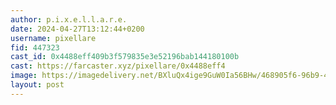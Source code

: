 ```yaml
---
author: p.i.x.e.l.l.a.r.e.
date: 2024-04-27T13:12:44+0200
username: pixellare
fid: 447323
cast_id: 0x4488eff409b3f579835e3e52196bab144180100b
cast: https://farcaster.xyz/pixellare/0x4488eff4
image: https://imagedelivery.net/BXluQx4ige9GuW0Ia56BHw/468905f6-96b9-4565-8ff4-bc11225a1400/original
layout: post
---
```


<img src='https://imagedelivery.net/BXluQx4ige9GuW0Ia56BHw/468905f6-96b9-4565-8ff4-bc11225a1400/original' alt='' referrerpolicy='no-referrer'/>
